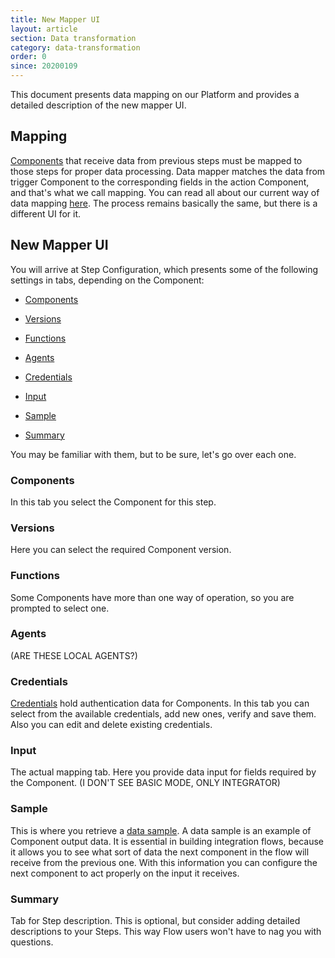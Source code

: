 ```yaml
---
title: New Mapper UI
layout: article
section: Data transformation
category: data-transformation
order: 0
since: 20200109
---
```


This document presents data mapping on our Platform and provides a detailed description of the new mapper UI.

## Mapping
[Components](/getting-started/integration-component) that receive data from previous steps must be mapped to those steps for proper data processing. Data mapper matches the data from trigger Component to the corresponding fields in the action Component, and that's what we call mapping. You can read all about our current way of data mapping [here](mapping-data). The process remains basically the same, but there is a different UI for it.

## New Mapper UI
You will arrive at Step Configuration, which presents some of the following settings in tabs, depending on the Component:

- [Components](#components)

- [Versions](#versions)

- [Functions](#functions)

- [Agents](#agents)

- [Credentials](#credentials)

- [Input](#input)

- [Sample](#sample)

- [Summary](#summary)

You may be familiar with them, but to be sure, let's go over each one.

### Components
In this tab you select the Component for this step.

### Versions
Here you can select the required Component version.

### Functions
Some Components have more than one way of operation, so you are prompted to select one.

### Agents
(ARE THESE LOCAL AGENTS?)

### Credentials
[Credentials](/getting-started/understanding-credentials) hold authentication data for Components. In this tab you can select from the available credentials, add new ones, verify and save them. Also you can edit and delete existing credentials.

### Input
The actual mapping tab. Here you provide data input for fields required by the Component. (I DON'T SEE BASIC MODE, ONLY INTEGRATOR)

### Sample
This is where you retrieve a [data sample](data-sample-overview). A data sample is an example of Component output data. It is essential in building integration flows, because it allows you to see what sort of data the next component in the flow will receive from the previous one. With this information you can configure the next component to act properly on the input it receives.

### Summary
Tab for Step description. This is optional, but consider adding detailed descriptions to your Steps. This way Flow users won't have to nag you with questions.  
